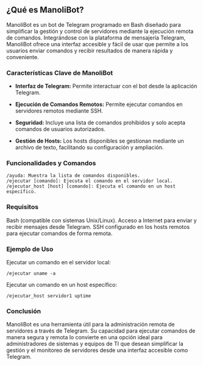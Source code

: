 ## **¿Qué es ManoliBot?**
ManoliBot es un bot de Telegram programado en Bash diseñado para simplificar la gestión y control de servidores mediante la ejecución remota de comandos. Integrándose con la plataforma de mensajería Telegram, ManoliBot ofrece una interfaz accesible y fácil de usar que permite a los usuarios enviar comandos y recibir resultados de manera rápida y conveniente.

### **Características Clave de ManoliBot**

- **Interfaz de Telegram:** Permite interactuar con el bot desde la aplicación Telegram.

- **Ejecución de Comandos Remotos:** Permite ejecutar comandos en servidores remotos mediante SSH.

- **Seguridad:** Incluye una lista de comandos prohibidos y solo acepta comandos de usuarios autorizados.

- **Gestión de Hosts:** Los hosts disponibles se gestionan mediante un archivo de texto, facilitando su configuración y ampliación.

### **Funcionalidades y Comandos**

```
/ayuda: Muestra la lista de comandos disponibles.
/ejecutar [comando]: Ejecuta el comando en el servidor local.
/ejecutar_host [host] [comando]: Ejecuta el comando en un host específico.
```
### **Requisitos**

Bash (compatible con sistemas Unix/Linux).
Acceso a Internet para enviar y recibir mensajes desde Telegram.
SSH configurado en los hosts remotos para ejecutar comandos de forma remota.

### **Ejemplo de Uso**
Ejecutar un comando en el servidor local:

```
/ejecutar uname -a
```
Ejecutar un comando en un host específico:

```
/ejecutar_host servidor1 uptime
```

### **Conclusión**
ManoliBot es una herramienta útil para la administración remota de servidores a través de Telegram. Su capacidad para ejecutar comandos de manera segura y remota lo convierte en una opción ideal para administradores de sistemas y equipos de TI que desean simplificar la gestión y el monitoreo de servidores desde una interfaz accesible como Telegram.
